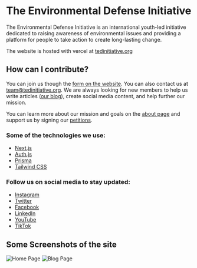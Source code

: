 # The Environmental Defense Initiative

The Environmental Defense Initiative is an international youth-led initiative dedicated to raising awareness of environmental issues and providing a platform for people to take action to create long-lasting change.

The website is hosted with vercel at [tedinitiative.org](https://www.tedinitiative.org/)

## How can I contribute?

You can join us though the [form on the website](https://www.tedinitiative.org/join-us). You can also contact us at [team@tedinitiative.org](mailto:team@tedinitiative.org). We are always looking for new members to help us write articles ([our blog](https://www.tedinitiative.org/blog)), create social media content, and help further our mission.

You can learn more about our mission and goals on the [about page](https://www.tedinitiative.org/about) and support us by signing our [petitions](https://www.tedinitiative.org/petition).

### Some of the technologies we use:

- [Next.js](https://nextjs.org)
- [Auth.js](https://authjs.dev/)
- [Prisma](https://prisma.io)
- [Tailwind CSS](https://tailwindcss.com)

### Follow us on social media to stay updated:

- [Instagram](https://www.instagram.com/environmentaldefenseinitiative/)
- [Twitter](https://twitter.com/TEDIactivism)
- [Facebook](https://www.facebook.com/tedinitiative)
- [LinkedIn](https://www.linkedin.com/company/the-environmental-defense-initiative/posts)
- [YouTube](https://www.youtube.com/@EnvironmentalDefenseInitiative)
- [TikTok](https://www.tiktok.com/@tedi_youth)

## Some Screenshots of the site

![Home Page](https://res.cloudinary.com/mozzarella-tedi/image/upload/other/homepage.png)
![Blog Page](https://res.cloudinary.com/mozzarella-tedi/image/upload/other/blog.png)
